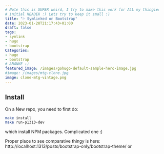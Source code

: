```yaml
---
# Note this is SUPER weird, I try to make this work for ALL my thingies so there might be some behavioural clatches in the
# initial HEADER :) Lets try to keep it small :)
title: "💦 Symlinked on Bootstrap"
date: 2023-01-28T21:17:43+01:00
draft: false
tags:
- symlink
- hugo
- bootstrap
Categories:
- hugo
- bootstrap
# ANANKE :)
featured_image: /images/gohugo-default-sample-hero-image.jpg
#image: /images/mtg-clone.jpg
image: clone-mtg-vintage.png
---
```


## Install

On a New repo, you need to first do:

```bash
make install
make run-p1313-dev
```

which install NPM packages. Complicated one :)

Proper place to see comparative thingy is here: http://localhost:1313/posts/bootstrap-only/bootstrap-theme/ or
